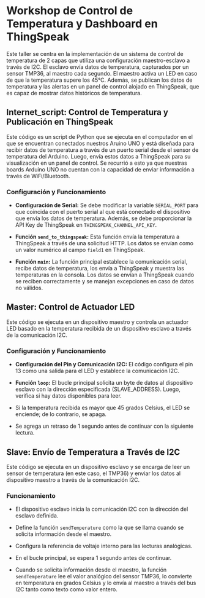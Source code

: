 # Workshop de Control de Temperatura y Dashboard en ThingSpeak

Este taller se centra en la implementación de un sistema de control de temperatura de 2 capas que utiliza una configuración maestro-esclavo a través de I2C. El esclavo envía datos de temperatura, capturados por un sensor TMP36, al maestro cada segundo. El maestro activa un LED en caso de que la temperatura supere los 45°C. Además, se publican los datos de temperatura y las alertas en un panel de control alojado en ThingSpeak, que es capaz de mostrar datos históricos de temperatura.

## Internet_script: Control de Temperatura y Publicación en ThingSpeak

Este código es un script de Python que se ejecuta en el computador en el que se encuentran conectados nuestros Aruino UNO y está diseñada para recibir datos de temperatura a través de un puerto serial desde el sensor de temperatura del Arduino. Luego, envía estos datos a ThingSpeak para su visualización en un panel de control. Se recurrió a esto ya que nuestras boards Arduino UNO no cuentan con la capacidad de enviar información a través de WiFi/Bluetooth.

### Configuración y Funcionamiento

- **Configuración de Serial:** Se debe modificar la variable `SERIAL_PORT` para que coincida con el puerto serial al que está conectado el dispositivo que envía los datos de temperatura. Además, se debe proporcionar la API Key de ThingSpeak en `THINGSPEAK_CHANNEL_API_KEY`.

- **Función `send_to_thingspeak`:** Esta función envía la temperatura a ThingSpeak a través de una solicitud HTTP. Los datos se envían como un valor numérico al campo `field1` en ThingSpeak.

- **Función `main`:** La función principal establece la comunicación serial, recibe datos de temperatura, los envía a ThingSpeak y muestra las temperaturas en la consola. Los datos se envían a ThingSpeak cuando se reciben correctamente y se manejan excepciones en caso de datos no válidos.

## Master: Control de Actuador LED

Este código se ejecuta en un dispositivo maestro y controla un actuador LED basado en la temperatura recibida de un dispositivo esclavo a través de la comunicación I2C.

### Configuración y Funcionamiento

- **Configuración del Pin y Comunicación I2C:** El código configura el pin 13 como una salida para el LED y establece la comunicación I2C.

- **Función `loop`:** El bucle principal solicita un byte de datos al dispositivo esclavo con la dirección especificada (SLAVE_ADDRESS). Luego, verifica si hay datos disponibles para leer.

- Si la temperatura recibida es mayor que 45 grados Celsius, el LED se enciende; de lo contrario, se apaga.

- Se agrega un retraso de 1 segundo antes de continuar con la siguiente lectura.

## Slave: Envío de Temperatura a Través de I2C

Este código se ejecuta en un dispositivo esclavo y se encarga de leer un sensor de temperatura (en este caso, el TMP36) y enviar los datos al dispositivo maestro a través de la comunicación I2C.

### Funcionamiento

- El dispositivo esclavo inicia la comunicación I2C con la dirección del esclavo definida.

- Define la función `sendTemperature` como la que se llama cuando se solicita información desde el maestro.

- Configura la referencia de voltaje interno para las lecturas analógicas.

- En el bucle principal, se espera 1 segundo antes de continuar.

- Cuando se solicita información desde el maestro, la función `sendTemperature` lee el valor analógico del sensor TMP36, lo convierte en temperatura en grados Celsius y lo envía al maestro a través del bus I2C tanto como texto como valor entero.
